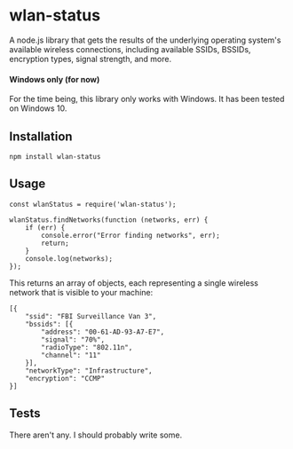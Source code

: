 # wlan-status

A node.js library that gets the results of the underlying operating system's available wireless connections, including available SSIDs, BSSIDs, encryption types, signal strength, and more.

#### Windows only (for now)

For the time being, this library only works with Windows. It has been tested on Windows 10.

## Installation

	npm install wlan-status

## Usage

	const wlanStatus = require('wlan-status');

	wlanStatus.findNetworks(function (networks, err) {
		if (err) {
			console.error("Error finding networks", err);
			return;
		}
		console.log(networks);
	});

This returns an array of objects, each representing a single wireless network that is visible to your machine:

	[{
		"ssid": "FBI Surveillance Van 3",
		"bssids": [{
			"address": "00-61-AD-93-A7-E7",
			"signal": "70%",
			"radioType": "802.11n",
			"channel": "11"
		}],
		"networkType": "Infrastructure",
		"encryption": "CCMP"
	}]

## Tests

There aren't any. I should probably write some.
